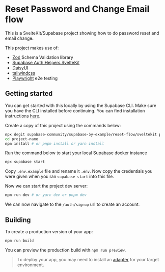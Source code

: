 # Reset Password and Change Email flow

This is a SvelteKit/Supabase project showing how to do password reset and email change.

This project makes use of:

- [Zod](https://zod.dev/) Schema Validation library
- [Supabase Auth Helpers SvelteKit](https://supabase.com/docs/guides/auth/auth-helpers/sveltekit)
- [DaisyUI](https://daisyui.com/)
- [tailwindcss](https://tailwindcss.com/)
- [Playwright](https://playwright.dev/) e2e testing

## Getting started

You can get started with this locally by using the Supabase CLI. Make sure you have the CLI installed before continuing. You can find installation instructions [here](https://supabase.com/docs/guides/cli).

Create a copy of this project using the commands below:

```bash
npx degit supabase-community/supabase-by-example/reset-flow/sveltekit project-name
cd project-name
npm install # or pnpm install or yarn install
```

Run the command below to start your local Supabase docker instance

```bash
npx supabase start
```

Copy `.env.example` file and rename it `.env`. Now copy the credentials you were given when you ran `supabase start` into this file.

Now we can start the project dev server:

```bash
npm run dev # or yarn dev or pnpm dev
```

We can now navigate to the `/auth/signup` url to create an account.

## Building

To create a production version of your app:

```bash
npm run build
```

You can preview the production build with `npm run preview`.

> To deploy your app, you may need to install an [adapter](https://kit.svelte.dev/docs/adapters) for your target environment.
